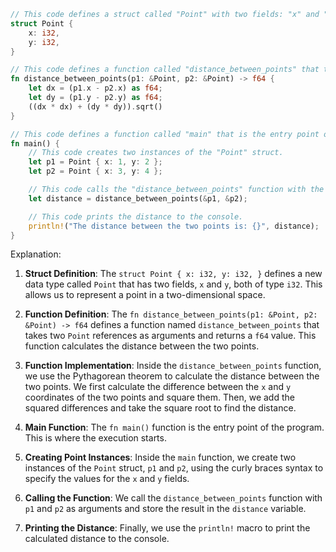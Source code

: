 ```rust
// This code defines a struct called "Point" with two fields: "x" and "y".
struct Point {
    x: i32,
    y: i32,
}

// This code defines a function called "distance_between_points" that takes two points as arguments and returns the distance between them.
fn distance_between_points(p1: &Point, p2: &Point) -> f64 {
    let dx = (p1.x - p2.x) as f64;
    let dy = (p1.y - p2.y) as f64;
    ((dx * dx) + (dy * dy)).sqrt()
}

// This code defines a function called "main" that is the entry point of the program.
fn main() {
    // This code creates two instances of the "Point" struct.
    let p1 = Point { x: 1, y: 2 };
    let p2 = Point { x: 3, y: 4 };

    // This code calls the "distance_between_points" function with the two points as arguments.
    let distance = distance_between_points(&p1, &p2);

    // This code prints the distance to the console.
    println!("The distance between the two points is: {}", distance);
}
```

Explanation:

1. **Struct Definition**: The `struct Point { x: i32, y: i32, }` defines a new data type called `Point` that has two fields, `x` and `y`, both of type `i32`. This allows us to represent a point in a two-dimensional space.

2. **Function Definition**: The `fn distance_between_points(p1: &Point, p2: &Point) -> f64` defines a function named `distance_between_points` that takes two `Point` references as arguments and returns a `f64` value. This function calculates the distance between the two points.

3. **Function Implementation**: Inside the `distance_between_points` function, we use the Pythagorean theorem to calculate the distance between the two points. We first calculate the difference between the `x` and `y` coordinates of the two points and square them. Then, we add the squared differences and take the square root to find the distance.

4. **Main Function**: The `fn main()` function is the entry point of the program. This is where the execution starts.

5. **Creating Point Instances**: Inside the `main` function, we create two instances of the `Point` struct, `p1` and `p2`, using the curly braces syntax to specify the values for the `x` and `y` fields.

6. **Calling the Function**: We call the `distance_between_points` function with `p1` and `p2` as arguments and store the result in the `distance` variable.

7. **Printing the Distance**: Finally, we use the `println!` macro to print the calculated distance to the console.